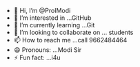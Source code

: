 - 👋 Hi, I’m @ProIModi
- 👀 I’m interested in ...GitHub
- 🌱 I’m currently learning ...Git
- 💞️ I’m looking to collaborate on ... students 
- 📫 How to reach me ...call 9662484464
- 😄 Pronouns: ...Modi Sir
- ⚡ Fun fact: ...i4u
